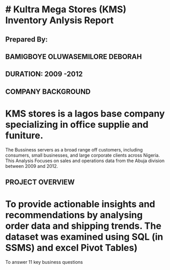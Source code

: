 # # Kultra Mega Stores (KMS) Inventory Anlysis Report
## Prepared By:
## BAMIGBOYE OLUWASEMILORE DEBORAH 
## DURATION: 2009 -2012

## COMPANY BACKGROUND
# KMS stores is a lagos base company specializing in office supplie and funiture.
The Bussiness servers as a broad range off customers, including consumers, small businesses, and large corporate clients across Nigeria.
This Analysis Focuses on sales and operations data from the Abuja division between 2009 and 2012.

## PROJECT OVERVIEW
# To provide actionable insights and recommendations by analysing order data and shipping trends. The dataset was examined using SQL (in SSMS) and excel Pivot Tables)
To answer 11 key business questions
